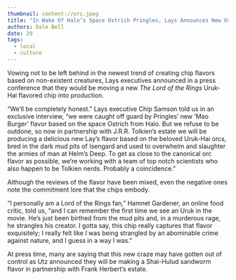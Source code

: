 ```yaml
---
thumbnail: content://orc.jpeg
title: "In Wake Of Halo’s Space Ostrich Pringles, Lays Announces New Uruk-Hai Flavor"
authors: Dale Bell
date: 29
tags:
  - local
  - culture
---
```


Vowing not to be left behind in the newest trend of creating chip flavors based on non-existent creatures, Lays executives announced in a press conference that they would be moving a new *The Lord of the Rings* Uruk-Hai flavored chip into production.

“We’ll be completely honest.” Lays executive Chip Samson told us in an exclusive interview, “we were caught off guard by Pringles’ new ‘Mao Burger’ flavor based on the space Ostrich from Halo. But we refuse to be outdone, so now in partnership with J.R.R. Tolkien’s estate we will be producing a delicious new Lay’s flavor based on the beloved Uruk-Hai orcs, bred in the dark mud pits of Isengard and used to overwhelm and slaughter the armies of man at Helm’s Deep. To get as close to the canonical orc flavor as possible, we’re working with a team of top notch scientists who also happen to be Tolkien nerds. Probably a coincidence.”

Although the reviews of the flavor have been mixed, even the negative ones note the commitment lore that the chips embody.

“I personally am a Lord of the Rings fan,” Hamnet Gardener, an online food critic, told us, “and I can remember the first time we see an Uruk in the movie. He’s just been birthed from the mud pits and, in a murderous rage, he strangles his creator. I gotta say, this chip really captures that flavor exquisitely; I really felt like *I* was being strangled by an abominable crime against nature, and I guess in a way I was.”

At press time, many are saying that this new craze may have gotten out of control as Utz announced they will be making a Shai-Hulud sandworm flavor in partnership with Frank Herbert’s estate.


